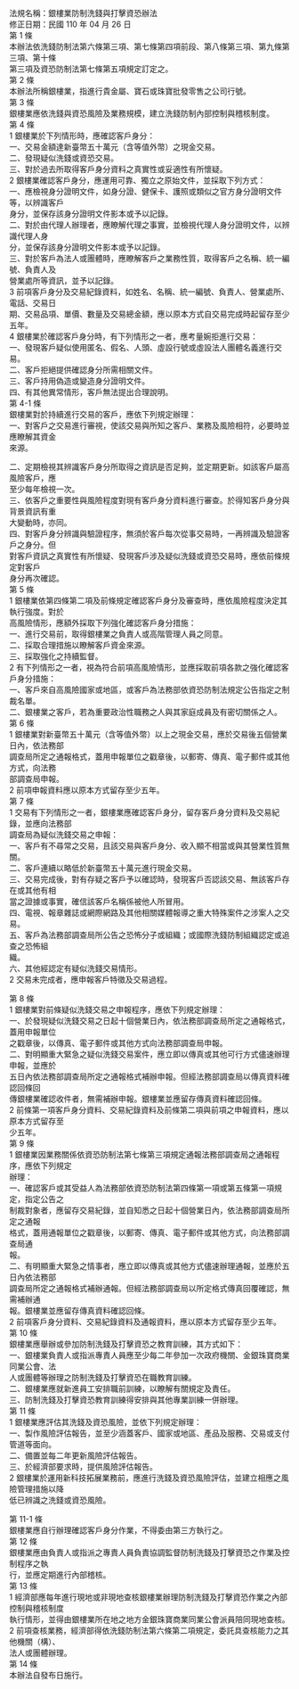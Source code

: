 法規名稱：銀樓業防制洗錢與打擊資恐辦法  
修正日期：民國 110 年 04 月 26 日  
第 1 條  
本辦法依洗錢防制法第六條第三項、第七條第四項前段、第八條第三項、第九條第三項、第十條  
第三項及資恐防制法第七條第五項規定訂定之。  
第 2 條  
本辦法所稱銀樓業，指進行貴金屬、寶石或珠寶批發零售之公司行號。  
第 3 條  
銀樓業應依洗錢與資恐風險及業務規模，建立洗錢防制內部控制與稽核制度。  
第 4 條  
1 銀樓業於下列情形時，應確認客戶身分：  
一、交易金額達新臺幣五十萬元（含等值外幣）之現金交易。  
二、發現疑似洗錢或資恐交易。  
三、對於過去所取得客戶身分資料之真實性或妥適性有所懷疑。  
2 銀樓業確認客戶身分，應運用可靠、獨立之原始文件，並採取下列方式：  
一、應檢視身分證明文件，如身分證、健保卡、護照或類似之官方身分證明文件等，以辨識客戶  
身分，並保存該身分證明文件影本或予以記錄。  
二、對於由代理人辦理者，應瞭解代理之事實，並檢視代理人身分證明文件，以辨識代理人身  
分，並保存該身分證明文件影本或予以記錄。  
三、對於客戶為法人或團體時，應瞭解客戶之業務性質，取得客戶之名稱、統一編號、負責人及  
營業處所等資訊，並予以記錄。  
3 前項客戶身分及交易紀錄資料，如姓名、名稱、統一編號、負責人、營業處所、電話、交易日  
期、交易品項、單價、數量及交易總金額，應以原本方式自交易完成時起留存至少五年。  
4 銀樓業於確認客戶身分時，有下列情形之一者，應考量婉拒進行交易：  
一、發現客戶疑似使用匿名、假名、人頭、虛設行號或虛設法人團體名義進行交易。  
二、客戶拒絕提供確認身分所需相關文件。  
三、客戶持用偽造或變造身分證明文件。  
四、有其他異常情形，客戶無法提出合理說明。  
第 4-1 條  
銀樓業對於持續進行交易的客戶，應依下列規定辦理：  
一、對客戶之交易進行審視，使該交易與所知之客戶、業務及風險相符，必要時並應瞭解其資金  
來源。  


二、定期檢視其辨識客戶身分所取得之資訊是否足夠，並定期更新。如該客戶屬高風險客戶，應  
至少每年檢視一次。  
三、依客戶之重要性與風險程度對現有客戶身分資料進行審查。於得知客戶身分與背景資訊有重  
大變動時，亦同。  
四、對客戶身分辨識與驗證程序，無須於客戶每次從事交易時，一再辨識及驗證客戶之身分。但  
對客戶資訊之真實性有所懷疑、發現客戶涉及疑似洗錢或資恐交易時，應依前條規定對客戶  
身分再次確認。  
第 5 條  
1 銀樓業依第四條第二項及前條規定確認客戶身分及審查時，應依風險程度決定其執行強度。對於  
高風險情形，應額外採取下列強化確認客戶身分措施：  
一、進行交易前，取得銀樓業之負責人或高階管理人員之同意。  
二、採取合理措施以瞭解客戶資金來源。  
三、採取強化之持續監督。  
2 有下列情形之一者，視為符合前項高風險情形，並應採取前項各款之強化確認客戶身分措施：  
一、客戶來自高風險國家或地區，或客戶為法務部依資恐防制法規定公告指定之制裁名單。  
二、銀樓業之客戶，若為重要政治性職務之人與其家庭成員及有密切關係之人。  
第 6 條  
1 銀樓業對新臺幣五十萬元（含等值外幣）以上之現金交易，應於交易後五個營業日內，依法務部  
調查局所定之通報格式，蓋用申報單位之戳章後，以郵寄、傳真、電子郵件或其他方式，向法務  
部調查局申報。  
2 前項申報資料應以原本方式留存至少五年。  
第 7 條  
1 交易有下列情形之一者，銀樓業應確認客戶身分，留存客戶身分資料及交易紀錄，並應向法務部  
調查局為疑似洗錢交易之申報：  
一、客戶有不尋常之交易，且該交易與客戶身分、收入顯不相當或與其營業性質無關。  
二、客戶連續以略低於新臺幣五十萬元進行現金交易。  
三、交易完成後，對有存疑之客戶予以確認時，發現客戶否認該交易、無該客戶存在或其他有相  
當之證據或事實，確信該客戶名稱係被他人所冒用。  
四、電視、報章雜誌或網際網路及其他相關媒體報導之重大特殊案件之涉案人之交易。  
五、客戶為法務部調查局所公告之恐怖分子或組織；或國際洗錢防制組織認定或追查之恐怖組  
織。  
六、其他經認定有疑似洗錢交易情形。  
2 交易未完成者，應申報客戶特徵及交易過程。  


第 8 條  
1 銀樓業對前條疑似洗錢交易之申報程序，應依下列規定辦理：  
一、於發現疑似洗錢交易之日起十個營業日內，依法務部調查局所定之通報格式，蓋用申報單位  
之戳章後，以傳真、電子郵件或其他方式向法務部調查局申報。  
二、對明顯重大緊急之疑似洗錢交易案件，應立即以傳真或其他可行方式儘速辦理申報，並應於  
五日內依法務部調查局所定之通報格式補辦申報。但經法務部調查局以傳真資料確認回條回  
傳銀樓業確認收件者，無需補辦申報。銀樓業並應留存傳真資料確認回條。  
2 前條第一項客戶身分資料、交易紀錄資料及前條第二項與前項之申報資料，應以原本方式留存至  
少五年。  
第 9 條  
1 銀樓業因業務關係依資恐防制法第七條第三項規定通報法務部調查局之通報程序，應依下列規定  
辦理：  
一、確認客戶或其受益人為法務部依資恐防制法第四條第一項或第五條第一項規定，指定公告之  
制裁對象者，應留存交易紀錄，並自知悉之日起十個營業日內，依法務部調查局所定之通報  
格式，蓋用通報單位之戳章後，以郵寄、傳真、電子郵件或其他方式，向法務部調查局通  
報。  
二、有明顯重大緊急之情事者，應立即以傳真或其他方式儘速辦理通報，並應於五日內依法務部  
調查局所定之通報格式補辦通報。但經法務部調查局以所定格式傳真回覆確認，無需補辦通  
報。銀樓業並應留存傳真資料確認回條。  
2 前項客戶身分資料、交易紀錄資料及通報資料，應以原本方式留存至少五年。  
第 10 條  
銀樓業應舉辦或參加防制洗錢及打擊資恐之教育訓練，其方式如下：  
一、銀樓業負責人或指派專責人員應至少每二年參加一次政府機關、金銀珠寶商業同業公會、法  
人或團體等辦理之防制洗錢及打擊資恐在職教育訓練。  
二、銀樓業應就新進員工安排職前訓練，以瞭解有關規定及責任。  
三、防制洗錢及打擊資恐教育訓練得安排與其他專業訓練一併辦理。  
第 11 條  
1 銀樓業應評估其洗錢及資恐風險，並依下列規定辦理：  
一、製作風險評估報告，並至少涵蓋客戶、國家或地區、產品及服務、交易或支付管道等面向。  
二、備置並每二年更新風險評估報告。  
三、於經濟部要求時，提供風險評估報告。  
2 銀樓業於運用新科技拓展業務前，應進行洗錢及資恐風險評估，並建立相應之風險管理措施以降  
低已辨識之洗錢或資恐風險。  


第 11-1 條  
銀樓業應自行辦理確認客戶身分作業，不得委由第三方執行之。  
第 12 條  
銀樓業應由負責人或指派之專責人員負責協調監督防制洗錢及打擊資恐之作業及控制程序之執  
行，並應定期進行內部稽核。  
第 13 條  
1 經濟部應每年進行現地或非現地查核銀樓業辦理防制洗錢及打擊資恐作業之內部控制與稽核制度  
執行情形，並得由銀樓業所在地之地方金銀珠寶商業同業公會派員陪同現地查核。  
2 前項查核業務，經濟部得依洗錢防制法第六條第二項規定，委託具查核能力之其他機關（構）、  
法人或團體辦理。  
第 14 條  
本辦法自發布日施行。  


